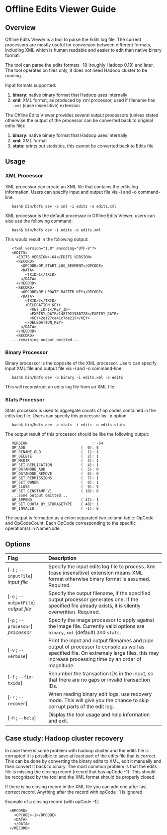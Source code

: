 <!---
  Licensed under the Apache License, Version 2.0 (the "License");
  you may not use this file except in compliance with the License.
  You may obtain a copy of the License at

   http://www.apache.org/licenses/LICENSE-2.0

  Unless required by applicable law or agreed to in writing, software
  distributed under the License is distributed on an "AS IS" BASIS,
  WITHOUT WARRANTIES OR CONDITIONS OF ANY KIND, either express or implied.
  See the License for the specific language governing permissions and
  limitations under the License. See accompanying LICENSE file.
-->

Offline Edits Viewer Guide
==========================

<!-- MACRO{toc|fromDepth=0|toDepth=3} -->

Overview
--------

Offline Edits Viewer is a tool to parse the Edits log file. The current processors are mostly useful for conversion between different formats, including XML which is human readable and easier to edit than native binary format.

The tool can parse the edits formats -18 (roughly Hadoop 0.19) and later. The tool operates on files only, it does not need Hadoop cluster to be running.

Input formats supported:

1.  **binary**: native binary format that Hadoop uses internally
2.  **xml**: XML format, as produced by xml processor, used if filename
    has `.xml` (case insensitive) extension

The Offline Edits Viewer provides several output processors (unless stated otherwise the output of the processor can be converted back to original edits file):

1.  **binary**: native binary format that Hadoop uses internally
2.  **xml**: XML format
3.  **stats**: prints out statistics, this cannot be converted back to
    Edits file

Usage
-----

### XML Processor

XML processor can create an XML file that contains the edits log information. Users can specify input and output file via -i and -o command-line.

       bash$ bin/hdfs oev -p xml -i edits -o edits.xml

XML processor is the default processor in Offline Edits Viewer, users can also use the following command:

       bash$ bin/hdfs oev -i edits -o edits.xml

This would result in the following output:

       <?xml version="1.0" encoding="UTF-8"?>
       <EDITS>
         <EDITS_VERSION>-64</EDITS_VERSION>
         <RECORD>
           <OPCODE>OP_START_LOG_SEGMENT</OPCODE>
           <DATA>
             <TXID>1</TXID>
           </DATA>
         </RECORD>
         <RECORD>
           <OPCODE>OP_UPDATE_MASTER_KEY</OPCODE>
           <DATA>
             <TXID>2</TXID>
             <DELEGATION_KEY>
               <KEY_ID>1</KEY_ID>
               <EXPIRY_DATE>1487921580728</EXPIRY_DATE>
               <KEY>2e127ca41c7de215</KEY>
             </DELEGATION_KEY>
           </DATA>
         </RECORD>
         <RECORD>
       ...remaining output omitted...

### Binary Processor

Binary processor is the opposite of the XML processor. Users can specify input XML file and output file via -i and -o command-line.

       bash$ bin/hdfs oev -p binary -i edits.xml -o edits

This will reconstruct an edits log file from an XML file.

### Stats Processor

Stats processor is used to aggregate counts of op codes contained in the edits log file. Users can specify this processor by -p option.

       bash$ bin/hdfs oev -p stats -i edits -o edits.stats

The output result of this processor should be like the following output:

       VERSION                             : -64
       OP_ADD                         (  0): 8
       OP_RENAME_OLD                  (  1): 1
       OP_DELETE                      (  2): 1
       OP_MKDIR                       (  3): 1
       OP_SET_REPLICATION             (  4): 1
       OP_DATANODE_ADD                (  5): 0
       OP_DATANODE_REMOVE             (  6): 0
       OP_SET_PERMISSIONS             (  7): 1
       OP_SET_OWNER                   (  8): 1
       OP_CLOSE                       (  9): 9
       OP_SET_GENSTAMP_V1             ( 10): 0
       ...some output omitted...
       OP_APPEND                      ( 47): 1
       OP_SET_QUOTA_BY_STORAGETYPE    ( 48): 1
       OP_INVALID                     ( -1): 0

The output is formatted as a colon separated two column table: OpCode and OpCodeCount. Each OpCode corresponding to the specific operation(s) in NameNode.

Options
-------

| Flag | Description |
|:---- |:---- |
| [`-i` ; `--inputFile`] *input file* | Specify the input edits log file to process. Xml (case insensitive) extension means XML format otherwise binary format is assumed. Required. |
| [`-o` ; `--outputFile`] *output file* | Specify the output filename, if the specified output processor generates one. If the specified file already exists, it is silently overwritten. Required. |
| [`-p` ; `--processor`] *processor* | Specify the image processor to apply against the image file. Currently valid options are `binary`, `xml` (default) and `stats`. |
| [`-v` ; `--verbose`] | Print the input and output filenames and pipe output of processor to console as well as specified file. On extremely large files, this may increase processing time by an order of magnitude. |
| [`-f` ; `--fix-txids`] | Renumber the transaction IDs in the input, so that there are no gaps or invalid transaction IDs. |
| [`-r` ; `--recover`] | When reading binary edit logs, use recovery mode. This will give you the chance to skip corrupt parts of the edit log. |
| [`-h` ; `--help`] | Display the tool usage and help information and exit. |

Case study: Hadoop cluster recovery
-----------------------------------

In case there is some problem with hadoop cluster and the edits file is corrupted it is possible to save at least part of the edits file that is correct. This can be done by converting the binary edits to XML, edit it manually and then convert it back to binary. The most common problem is that the edits file is missing the closing record (record that has opCode -1). This should be recognized by the tool and the XML format should be properly closed.

If there is no closing record in the XML file you can add one after last correct record. Anything after the record with opCode -1 is ignored.

Example of a closing record (with opCode -1):

      <RECORD>
        <OPCODE>-1</OPCODE>
        <DATA>
        </DATA>
      </RECORD>
